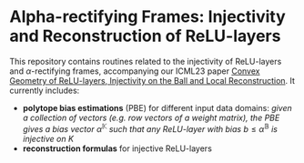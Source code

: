 # Alpha-rectifying Frames: Injectivity and Reconstruction of ReLU-layers

This repository contains routines related to the injectivity of ReLU-layers and $\alpha$-rectifying frames, accompanying our ICML23 paper [Convex Geometry of ReLU-layers, Injectivity on the Ball and Local Reconstruction](http://arxiv.org/abs/2307.09672). It currently includes:

- **polytope bias estimations** (PBE) for different input data domains:
  _given a collection of vectors (e.g. row vectors of a weight matrix), the PBE gives a bias vector_ $\alpha^\mathbb{K}$ _such that any ReLU-layer with bias_ $b\leq\alpha^\mathbb{B}$ _is injective on_ $K$
- **reconstruction formulas** for injective ReLU-layers

